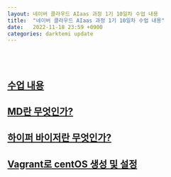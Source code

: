 ```yaml
---
layout: 네이버 클라우드 AIaas 과정 1기 10일차 수업 내용
title:  "네이버 클라우드 AIaas 과정 1기 10일차 수업 내용"
date:   2022-11-18 23:59 +0900
categories: darktemi update
---
```

<br><br>

## [수업 내용](../_posts/class.markdown)

## [MD란 무엇인가?](../_posts/MD(MarkDown).markdown)

## [하이퍼 바이저란 무엇인가?](../_posts/Hypervisor.markdown)

## [Vagrant로 centOS 생성 및 설정](../_posts/CentOS.markdown)


[수업 내용]: "darktemi.github.io/_posts/class.markdown"
[MD란 무엇인가?]: "darktemi.github.io/_posts/MD(MarkDown).markdown"
[하이퍼 바이저란 무엇인가?]: "darktemi.github.io/_posts/Hypervisor.markdown"
[Vagrant로 centOS 생성 및 설정]: "darktemi.github.io/_posts/centOS.markdown"